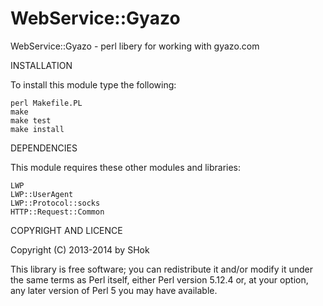 WebService::Gyazo
=================
WebService::Gyazo - perl libery for working with gyazo.com

 
INSTALLATION
 
To install this module type the following:
 
	perl Makefile.PL
	make
	make test
	make install
 
DEPENDENCIES
 
This module requires these other modules and libraries:
 
	LWP
	LWP::UserAgent
	LWP::Protocol::socks
	HTTP::Request::Common
 
COPYRIGHT AND LICENCE
 
Copyright (C) 2013-2014 by SHok
 
This library is free software; you can redistribute it and/or modify
it under the same terms as Perl itself, either Perl version 5.12.4 or,
at your option, any later version of Perl 5 you may have available.